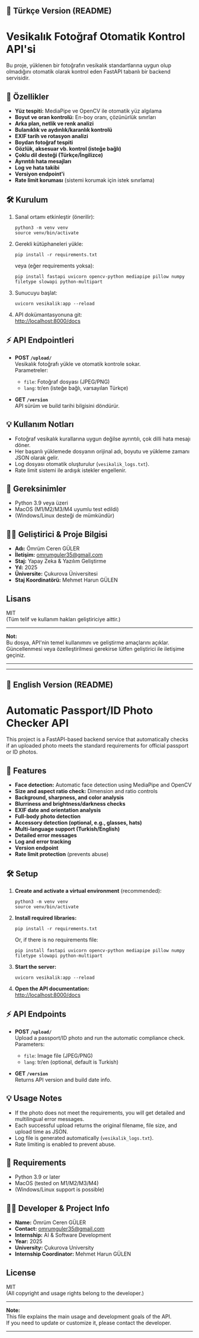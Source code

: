 ## 📄 Türkçe Version (README)

# Vesikalık Fotoğraf Otomatik Kontrol API'si

Bu proje, yüklenen bir fotoğrafın vesikalık standartlarına uygun olup olmadığını otomatik olarak kontrol eden FastAPI tabanlı bir backend servisidir.

## 🚀 Özellikler

- **Yüz tespiti:** MediaPipe ve OpenCV ile otomatik yüz algılama
- **Boyut ve oran kontrolü:** En-boy oranı, çözünürlük sınırları
- **Arka plan, netlik ve renk analizi**
- **Bulanıklık ve aydınlık/karanlık kontrolü**
- **EXIF tarih ve rotasyon analizi**
- **Boydan fotoğraf tespiti**
- **Gözlük, aksesuar vb. kontrol (isteğe bağlı)**
- **Çoklu dil desteği (Türkçe/İngilizce)**
- **Ayrıntılı hata mesajları**
- **Log ve hata takibi**
- **Versiyon endpoint'i**  
- **Rate limit koruması** (sistemi korumak için istek sınırlama)

## 🛠️ Kurulum

1. Sanal ortamı etkinleştir (önerilir):
    ```
    python3 -m venv venv
    source venv/bin/activate
    ```
2. Gerekli kütüphaneleri yükle:
    ```
    pip install -r requirements.txt
    ```
    veya (eğer requirements yoksa):
    ```
    pip install fastapi uvicorn opencv-python mediapipe pillow numpy filetype slowapi python-multipart
    ```
3. Sunucuyu başlat:
    ```
    uvicorn vesikalik:app --reload
    ```
4. API dokümantasyonuna git:  
   [http://localhost:8000/docs](http://localhost:8000/docs)

## ⚡️ API Endpointleri

- **POST `/upload/`**  
  Vesikalık fotoğrafı yükle ve otomatik kontrole sokar.  
  Parametreler:  
    - `file`: Fotoğraf dosyası (JPEG/PNG)
    - `lang`: tr/en (isteğe bağlı, varsayılan Türkçe)

- **GET `/version`**  
  API sürüm ve build tarihi bilgisini döndürür.

## 💡 Kullanım Notları

- Fotoğraf vesikalık kurallarına uygun değilse ayrıntılı, çok dilli hata mesajı döner.
- Her başarılı yüklemede dosyanın orijinal adı, boyutu ve yükleme zamanı JSON olarak gelir.
- Log dosyası otomatik oluşturulur (`vesikalik_logs.txt`).
- Rate limit sistemi ile ardışık istekler engellenir.

## 🔧 Gereksinimler

- Python 3.9 veya üzeri
- MacOS (M1/M2/M3/M4 uyumlu test edildi)
- (Windows/Linux desteği de mümkündür)

## 👩‍💻 Geliştirici & Proje Bilgisi

- **Adı:** Ömrüm Ceren GÜLER
- **İletişim:** omrumguler35@gmail.com
- **Staj:** Yapay Zeka & Yazılım Geliştirme
- **Yıl:** 2025
- **Üniversite:** Çukurova Üniversitesi
- **Staj Koordinatörü:** Mehmet Harun GÜLEN

## Lisans

MIT  
(Tüm telif ve kullanım hakları geliştiriciye aittir.)

---

**Not:**  
Bu dosya, API'nin temel kullanımını ve geliştirme amaçlarını açıklar.  
Güncellenmesi veya özelleştirilmesi gerekirse lütfen geliştirici ile iletişime geçiniz.

---

---

## 📄 English Version (README)

# Automatic Passport/ID Photo Checker API

This project is a FastAPI-based backend service that automatically checks if an uploaded photo meets the standard requirements for official passport or ID photos.

## 🚀 Features

- **Face detection:** Automatic face detection using MediaPipe and OpenCV
- **Size and aspect ratio check:** Dimension and ratio controls
- **Background, sharpness, and color analysis**
- **Blurriness and brightness/darkness checks**
- **EXIF date and orientation analysis**
- **Full-body photo detection**
- **Accessory detection (optional, e.g., glasses, hats)**
- **Multi-language support (Turkish/English)**
- **Detailed error messages**
- **Log and error tracking**
- **Version endpoint**
- **Rate limit protection** (prevents abuse)

## 🛠️ Setup

1. **Create and activate a virtual environment** (recommended):
    ```
    python3 -m venv venv
    source venv/bin/activate
    ```
2. **Install required libraries:**
    ```
    pip install -r requirements.txt
    ```
    Or, if there is no requirements file:
    ```
    pip install fastapi uvicorn opencv-python mediapipe pillow numpy filetype slowapi python-multipart
    ```
3. **Start the server:**
    ```
    uvicorn vesikalik:app --reload
    ```
4. **Open the API documentation:**  
   [http://localhost:8000/docs](http://localhost:8000/docs)

## ⚡️ API Endpoints

- **POST `/upload/`**  
  Upload a passport/ID photo and run the automatic compliance check.  
  Parameters:  
    - `file`: Image file (JPEG/PNG)
    - `lang`: tr/en (optional, default is Turkish)

- **GET `/version`**  
  Returns API version and build date info.

## 💡 Usage Notes

- If the photo does not meet the requirements, you will get detailed and multilingual error messages.
- Each successful upload returns the original filename, file size, and upload time as JSON.
- Log file is generated automatically (`vesikalik_logs.txt`).
- Rate limiting is enabled to prevent abuse.

## 🔧 Requirements

- Python 3.9 or later
- MacOS (tested on M1/M2/M3/M4)
- (Windows/Linux support is possible)

## 👩‍💻 Developer & Project Info

- **Name:** Ömrüm Ceren GÜLER
- **Contact:** omrumguler35@gmail.com
- **Internship:** AI & Software Development
- **Year:** 2025
- **University:** Çukurova University
- **Internship Coordinator:** Mehmet Harun GÜLEN

## License

MIT  
(All copyright and usage rights belong to the developer.)

---

**Note:**  
This file explains the main usage and development goals of the API.  
If you need to update or customize it, please contact the developer.

---
